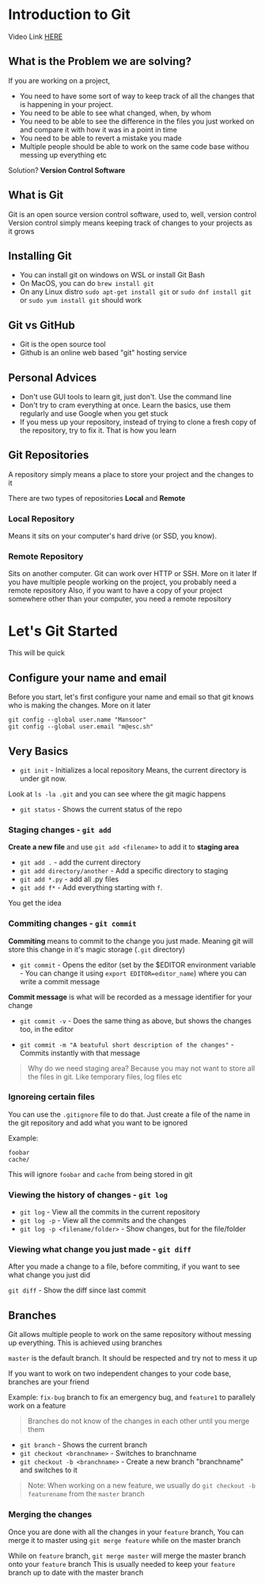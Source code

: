 # Introduction to Git

Video Link [HERE](#)


## What is the Problem we are solving?
If you are working on a project,
- You need to have some sort of way to keep track of all the changes that is happening in your project.
- You need to be able to see what changed, when, by whom
- You need to be able to see the difference in the files you just worked on and compare it with how it was in a point in time
- You need to be able to revert a mistake you made
- Multiple people should be able to work on the same code base withou messing up everything etc

Solution? **Version Control Software**

## What is Git

Git is an open source version control software, used to, well, version control
Version control simply means keeping track of changes to your projects as it grows

## Installing Git

- You can install git on windows on WSL or install Git Bash
- On MacOS, you can do `brew install git`
- On any Linux distro `sudo apt-get install git` or `sudo dnf install git` or `sudo yum install git` should work

## Git vs GitHub

- Git is the open source tool  
- Github is an online web based "git" hosting service

## Personal Advices

- Don't use GUI tools to learn git, just don't. Use the command line
- Don't try to cram everything at once. Learn the basics, use them regularly
  and use Google when you get stuck
- If you mess up your repository, instead of trying to clone a fresh copy of the
  repository, try to fix it. That is how you learn

## Git Repositories

A repository simply means a place to store your project and the changes to it

There are two types of repositories **Local** and **Remote**

### Local Repository

Means it sits on your computer's hard drive (or SSD, you know). 

### Remote Repository

Sits on another computer. Git can work over HTTP or SSH. More on it later
If you have multiple people working on the project, you probably need a remote
repository
Also, if you want to have a copy of your project somewhere other than your
computer, you need a remote repository

# Let's Git Started

This will be quick

## Configure your name and email

Before you start, let's first configure your name and email so that git knows
who is making the changes. More on it later

```shell
git config --global user.name "Mansoor"
git config --global user.email "m@esc.sh"
```

## Very Basics 

- `git init` - Initializes a local repository
Means, the current directory is under git now. 

Look at `ls -la .git` and you can see where the git magic happens

- `git status` - Shows the current status of the repo

### Staging changes - `git add`

**Create a new file** and use `git add <filename>` to add it to **staging area**


- `git add .` - add the current directory
- `git add directory/another` - Add a specific directory to staging
- `git add *.py` - add all .py files
- `git add f*` - Add everything starting with `f`.

You get the idea

### Commiting changes - `git commit`

**Commiting** means to commit to the change you just made. Meaning git will store
this change in it's magic storage (`.git` directory)

- `git commit` - Opens the editor (set by the $EDITOR environment variable - You can change it
using `export EDITOR=editor_name`) where you can write a commit message

**Commit message** is what will be recorded as a message identifier for your change

- `git commit -v` - Does the same thing as above, but shows the changes too, in the editor

- `git commit -m "A beatuful short description of the changes"` - Commits instantly with that message


> Why do we need staging area?
> Because you may not want to store all the files in git. Like temporary
> files, log files etc

### Ignoreing certain files

You can use the `.gitignore` file to do that. Just create a file of the name
in the git repository and add what you want to be ignored

Example:

```
foobar
cache/
```

This will ignore `foobar` and `cache` from being stored in git 

### Viewing the history of changes - `git log`

- `git log` - View all the commits in the current repository
- `git log -p` - View all the commits and the changes
- `git log -p <filename/folder>` - Show changes, but for the file/folder


### Viewing what change you just made - `git diff`

After you made a change to a file, before commiting, if you want to see what change you just did

`git diff` - Show the diff since last commit


## Branches

Git allows multiple people to work on the same repository without messing
up everything. This is achieved using branches

`master` is the default branch. It should be respected and try not to mess it up

If you want to work on two independent changes to your code base, branches are your
friend

Example: `fix-bug` branch to fix an emergency bug, and `feature1` to parallely work on a 
feature

> Branches do not know of the changes in each other until you merge them

- `git branch` - Shows the current branch
- `git checkout <branchname>` - Switches to branchname
- `git checkout -b <branchname>` - Create a new branch "branchname" and switches to it

> Note: When working on a new feature, we usually do `git checkout -b featurename` from 
> the `master` branch

### Merging the changes

Once you are done with all the changes in your `feature` branch, You can merge it to master
using `git merge feature` while on the master branch


While on `feature` branch, `git merge master` will merge the master branch onto your `feature` branch
This is usually needed to keep your `feature` branch up to date with the master branch


